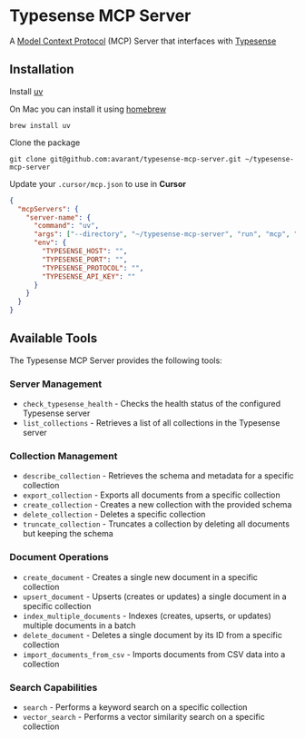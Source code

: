 # Typesense MCP Server

A [Model Context Protocol](https://github.com/modelcontextprotocol/python-sdk) (MCP) Server that interfaces with [Typesense](https://typesense.org/)

## Installation

Install [uv](https://docs.astral.sh/uv/getting-started/installation/)

On Mac you can install it using [homebrew](https://brew.sh/)

```shell
brew install uv
```

Clone the package

```shell
git clone git@github.com:avarant/typesense-mcp-server.git ~/typesense-mcp-server
```

Update your `.cursor/mcp.json` to use in **Cursor**

```json
{
  "mcpServers": {
    "server-name": {
      "command": "uv",
      "args": ["--directory", "~/typesense-mcp-server", "run", "mcp", "run", "main.py"],
      "env": {
        "TYPESENSE_HOST": "",
        "TYPESENSE_PORT": "", 
        "TYPESENSE_PROTOCOL": "",
        "TYPESENSE_API_KEY": ""
      }
    }
  }
}
```

## Available Tools

The Typesense MCP Server provides the following tools:

### Server Management
- `check_typesense_health` - Checks the health status of the configured Typesense server
- `list_collections` - Retrieves a list of all collections in the Typesense server

### Collection Management
- `describe_collection` - Retrieves the schema and metadata for a specific collection
- `export_collection` - Exports all documents from a specific collection
- `create_collection` - Creates a new collection with the provided schema
- `delete_collection` - Deletes a specific collection
- `truncate_collection` - Truncates a collection by deleting all documents but keeping the schema

### Document Operations
- `create_document` - Creates a single new document in a specific collection
- `upsert_document` - Upserts (creates or updates) a single document in a specific collection
- `index_multiple_documents` - Indexes (creates, upserts, or updates) multiple documents in a batch
- `delete_document` - Deletes a single document by its ID from a specific collection
- `import_documents_from_csv` - Imports documents from CSV data into a collection

### Search Capabilities
- `search` - Performs a keyword search on a specific collection
- `vector_search` - Performs a vector similarity search on a specific collection
